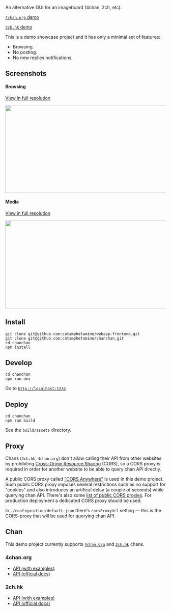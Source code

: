 An alternative GUI for an imageboard (4chan, 2ch, etc).

[`4chan.org` demo](https://catamphetamine.github.io/chanchan/?chan=4chan)

[`2ch.hk` demo](https://catamphetamine.github.io/chanchan/?chan=2ch)

This is a demo showcase project and it has only a minimal set of features:

  * Browsing.
  * No posting.
  * No new replies notifications.

## Screenshots

#### Browsing

[View in full resolution](https://raw.githubusercontent.com/catamphetamine/chanchan/master/docs/images/screenshot-3639x1959.png)

<img src="https://raw.githubusercontent.com/catamphetamine/chanchan/master/docs/images/screenshot-1024x551.png" width="512" height="276"/>

#### Media

[View in full resolution](https://raw.githubusercontent.com/catamphetamine/chanchan/master/docs/images/screenshot-slideshow-3602x1952.png)

<img src="https://raw.githubusercontent.com/catamphetamine/chanchan/master/docs/images/screenshot-slideshow-1024x555.png" width="512" height="278"/>

## Install

```
git clone git@github.com:catamphetamine/webapp-frontend.git
git clone git@github.com:catamphetamine/chanchan.git
cd chanchan
npm install
```

## Develop

```
cd chanchan
npm run dev
```

Go to [`http://localhost:1234`](http://localhost:1234)

## Deploy

```
cd chanchan
npm run build
```

See the `build/assets` directory.

## Proxy

Chans (`2ch.hk`, `4chan.org`) don't allow calling their API from other websites by prohibiting [Cross-Origin Resource Sharing](https://en.wikipedia.org/wiki/Cross-origin_resource_sharing) (CORS), so a CORS proxy is required in order for another website to be able to query chan API directly.

A public CORS proxy called ["CORS Anywhere"](https://cors-anywhere.herokuapp.com/) is used in this demo project. Such public CORS proxy imposes several restrictions such as no support for "cookies" and also introduces an artifical delay (a couple of seconds) while querying chan API. There's also some [list of public CORS proxies](https://gist.github.com/jimmywarting/ac1be6ea0297c16c477e17f8fbe51347). For production deployment a dedicated CORS proxy should be used.

In `./configuration/default.json` there's `corsProxyUrl` setting — this is the CORS-proxy that will be used for querying chan API.

## Chan

This demo project currently supports [`4chan.org`](https://4chan.org) and [`2ch.hk`](https://2ch.hk) chans.

<!-- and `4chan.org` chans.-->

### 4chan.org

* [API (with examples)](https://github.com/catamphetamine/chanchan/blob/master/docs/4chan.org/API.md)
* [API (official docs)](https://github.com/4chan/4chan-API)

### 2ch.hk

* [API (with examples)](https://github.com/catamphetamine/chanchan/blob/master/docs/2ch.hk/API.md)
* [API (official docs)](https://2ch.hk/api/)

<!--
## Configuration

By default the application uses `./configuration/default.json` settings.

To define custom settins create `configuration.json` file in the `./configuration` directory:

#### configuration.json

```js
{
	// (optional)
	"youtube": {
		"apiKey": "..."
	},
	...
}
```

Any settings in `configuration.json` will override the corresponding settings in `default.json`.
-->